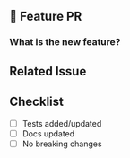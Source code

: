 ## 🚀 Feature PR

### What is the new feature?

<!-- Briefly describe the feature and its purpose. -->

## Related Issue

<!-- Link to related issue if applicable. -->

## Checklist

- [ ] Tests added/updated
- [ ] Docs updated
- [ ] No breaking changes
